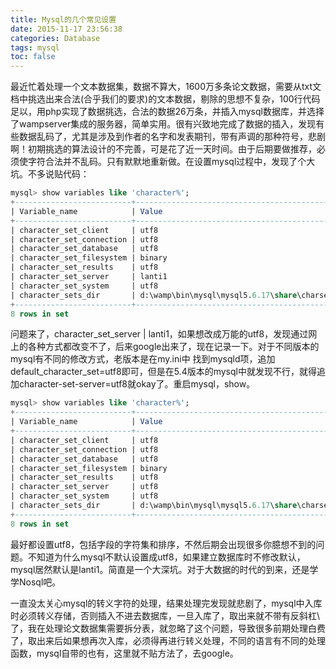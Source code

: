 ```yaml
---
title: Mysql的几个常见设置
date: 2015-11-17 23:56:38
categories: Database
tags: mysql
toc: false
---
```

最近忙着处理一个文本数据集，数据不算大，1600万多条论文数据，需要从txt文档中挑选出来合法(合乎我们的要求)的文本数据，剔除的思想不复杂，100行代码足以，用php实现了数据挑选，合法的数据26万条，并插入mysql数据库，并选择了wampserver集成的服务器，简单实用。很有兴致地完成了数据的插入，发现有些数据乱码了，尤其是涉及到作者的名字和发表期刊，带有声调的那种符号，悲剧啊！初期挑选的算法设计的不完善，可是花了近一天时间。由于后期要做推荐，必须使字符合法并不乱码。只有默默地重新做。在设置mysql过程中，发现了个大坑。不多说贴代码：  
```sql
mysql> show variables like 'character%';
+--------------------------+-----------------------------------------------+
| Variable_name            | Value                                         |
+--------------------------+-----------------------------------------------+
| character_set_client     | utf8                                          |
| character_set_connection | utf8                                          |
| character_set_database   | utf8                                          |
| character_set_filesystem | binary                                        |
| character_set_results    | utf8                                          |
| character_set_server     | lanti1                                        |
| character_set_system     | utf8                                          |
| character_sets_dir       | d:\wamp\bin\mysql\mysql5.6.17\share\charsets\ |
+--------------------------+-----------------------------------------------+
8 rows in set
```  
问题来了，character_set_server | lanti1，如果想改成万能的utf8，发现通过网上的各种方式都改变不了，后来google出来了，现在记录一下。对于不同版本的mysql有不同的修改方式，老版本是在my.ini中 找到mysqld项，追加default_character_set=utf8即可，但是在5.4版本的mysql中就发现不行，就得追加character-set-server=utf8就okay了。重启mysql，show。 
```sql
mysql> show variables like 'character%';
+--------------------------+-----------------------------------------------+
| Variable_name            | Value                                         |
+--------------------------+-----------------------------------------------+
| character_set_client     | utf8                                          |
| character_set_connection | utf8                                          |
| character_set_database   | utf8                                          |
| character_set_filesystem | binary                                        |
| character_set_results    | utf8                                          |
| character_set_server     | utf8                                          |
| character_set_system     | utf8                                          |
| character_sets_dir       | d:\wamp\bin\mysql\mysql5.6.17\share\charsets\ |
+--------------------------+-----------------------------------------------+
8 rows in set
```  
最好都设置utf8，包括字段的字符集和排序，不然后期会出现很多你臆想不到的问题。不知道为什么mysql不默认设置成utf8，如果建立数据库时不修改默认，mysql居然默认是lanti1。简直是一个大深坑。对于大数据的时代的到来，还是学学Nosql吧。
  
一直没太关心mysql的转义字符的处理，结果处理完发现就悲剧了，mysql中入库时必须转义存储，否则插入不进去数据库，一旦入库了，取出来就不带有反斜杠\ 了，我在处理论文数据集需要拆分表，就忽略了这个问题，导致很多前期处理白费了，取出来后如果想再次入库，必须得再进行转义处理，不同的语言有不同的处理函数，mysql自带的也有，这里就不贴方法了，去google。